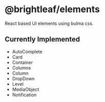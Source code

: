 # @brightleaf/elements

React based UI elements using bulma css.

## Currently Implemented

* AutoComplete
* Card
* Container
* Columns
* Column
* DropDown
* Level
* MediaObject
* Notification

